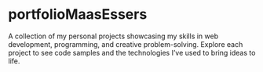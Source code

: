 # portfolioMaasEssers
A collection of my personal projects showcasing my skills in web development, programming, and creative problem-solving. Explore each project to see code samples and the technologies I’ve used to bring ideas to life.
